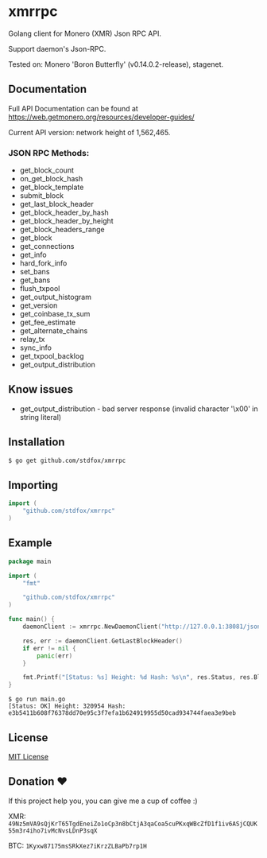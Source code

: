 # xmrrpc
Golang client for Monero (XMR) Json RPC API.

Support daemon's Json-RPC.

Tested on: Monero 'Boron Butterfly' (v0.14.0.2-release), stagenet.

## Documentation
Full API Documentation can be found at https://web.getmonero.org/resources/developer-guides/

Current API version: network height of 1,562,465.

### JSON RPC Methods:
- get_block_count
- on_get_block_hash
- get_block_template
- submit_block
- get_last_block_header
- get_block_header_by_hash
- get_block_header_by_height
- get_block_headers_range
- get_block
- get_connections
- get_info
- hard_fork_info
- set_bans
- get_bans
- flush_txpool
- get_output_histogram
- get_version
- get_coinbase_tx_sum
- get_fee_estimate
- get_alternate_chains
- relay_tx
- sync_info
- get_txpool_backlog
- get_output_distribution

## Know issues
- get_output_distribution - bad server response (invalid character '\x00' in string literal)

## Installation
```bash
$ go get github.com/stdfox/xmrrpc
```

## Importing
```go
import (
    "github.com/stdfox/xmrrpc"
)
```

## Example
```go
package main

import (
	"fmt"

	"github.com/stdfox/xmrrpc"
)

func main() {
	daemonClient := xmrrpc.NewDaemonClient("http://127.0.0.1:38081/json_rpc", "", "")

	res, err := daemonClient.GetLastBlockHeader()
	if err != nil {
		panic(err)
	}

	fmt.Printf("[Status: %s] Height: %d Hash: %s\n", res.Status, res.BlockHeader.Height, res.BlockHeader.Hash)
}
```
```shell
$ go run main.go
[Status: OK] Height: 320954 Hash: e3b5411b608f76378dd70e95c3f7efa1b624919955d50cad934744faea3e9beb
```

## License
[MIT License](https://github.com/stdfox/xmrrpc/blob/master/LICENSE.md)

## Donation ❤
If this project help you, you can give me a cup of coffee :)

XMR: `49Nz5mVA9sQjKrT65TgdEneiZo1oCp3n8bCtjA3qaCoa5cuPKxqWBcZfD1f1iv6ASjCQUK55m3r4iho7ivMcNvsLDnP3sqX`

BTC: `1Kyxw87175msSRkXez7iKrzZLBaPb7rp1H`
